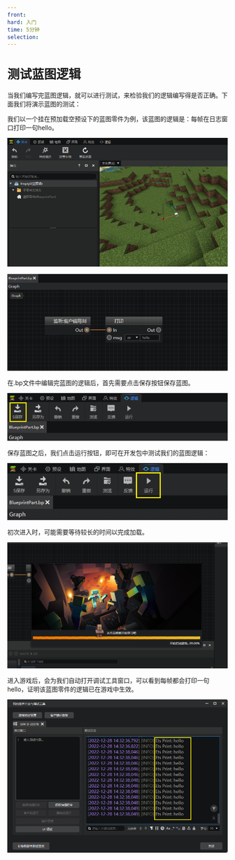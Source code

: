 ```yaml
---
front: 
hard: 入门
time: 5分钟
selection: 
---
```


# 测试蓝图逻辑

当我们编写完蓝图逻辑，就可以进行测试，来检验我们的逻辑编写得是否正确。下面我们将演示蓝图的测试：

我们以一个挂在预加载空预设下的蓝图零件为例，该蓝图的逻辑是：每帧在日志窗口打印一句hello。

![](./images/new_docs/A43.png)

![](./images/new_docs/A44.png)

在.bp文件中编辑完蓝图的逻辑后，首先需要点击保存按钮保存蓝图。

![](./images/new_docs/A45.png)

保存蓝图之后，我们点击运行按钮，即可在开发包中测试我们的蓝图逻辑：

![](./images/new_docs/A46.png)

初次进入时，可能需要等待较长的时间以完成加载。

![](./images/new_docs/A47.png)

进入游戏后，会为我们自动打开调试工具窗口，可以看到每帧都会打印一句hello，证明该蓝图零件的逻辑已在游戏中生效。

![](./images/new_docs/A48.png)
